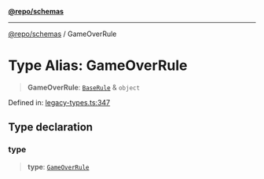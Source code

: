 [**@repo/schemas**](../README.md)

***

[@repo/schemas](../README.md) / GameOverRule

# Type Alias: GameOverRule

> **GameOverRule**: [`BaseRule`](BaseRule.md) & `object`

Defined in: [legacy-types.ts:347](https://github.com/alexqguo/drinking-board-game-v3/blob/c6c8efecde293dcd45795192eba80a63357ff3d6/packages/schemas/src/legacy-types.ts#L347)

## Type declaration

### type

> **type**: [`GameOverRule`](../enumerations/RuleType.md#gameoverrule)
